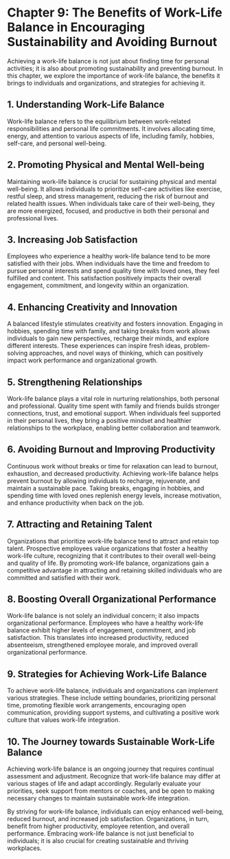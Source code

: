 Chapter 9: The Benefits of Work-Life Balance in Encouraging Sustainability and Avoiding Burnout
===============================================================================================

Achieving a work-life balance is not just about finding time for personal activities; it is also about promoting sustainability and preventing burnout. In this chapter, we explore the importance of work-life balance, the benefits it brings to individuals and organizations, and strategies for achieving it.

**1. Understanding Work-Life Balance**
--------------------------------------

Work-life balance refers to the equilibrium between work-related responsibilities and personal life commitments. It involves allocating time, energy, and attention to various aspects of life, including family, hobbies, self-care, and personal well-being.

**2. Promoting Physical and Mental Well-being**
-----------------------------------------------

Maintaining work-life balance is crucial for sustaining physical and mental well-being. It allows individuals to prioritize self-care activities like exercise, restful sleep, and stress management, reducing the risk of burnout and related health issues. When individuals take care of their well-being, they are more energized, focused, and productive in both their personal and professional lives.

**3. Increasing Job Satisfaction**
----------------------------------

Employees who experience a healthy work-life balance tend to be more satisfied with their jobs. When individuals have the time and freedom to pursue personal interests and spend quality time with loved ones, they feel fulfilled and content. This satisfaction positively impacts their overall engagement, commitment, and longevity within an organization.

**4. Enhancing Creativity and Innovation**
------------------------------------------

A balanced lifestyle stimulates creativity and fosters innovation. Engaging in hobbies, spending time with family, and taking breaks from work allows individuals to gain new perspectives, recharge their minds, and explore different interests. These experiences can inspire fresh ideas, problem-solving approaches, and novel ways of thinking, which can positively impact work performance and organizational growth.

**5. Strengthening Relationships**
----------------------------------

Work-life balance plays a vital role in nurturing relationships, both personal and professional. Quality time spent with family and friends builds stronger connections, trust, and emotional support. When individuals feel supported in their personal lives, they bring a positive mindset and healthier relationships to the workplace, enabling better collaboration and teamwork.

**6. Avoiding Burnout and Improving Productivity**
--------------------------------------------------

Continuous work without breaks or time for relaxation can lead to burnout, exhaustion, and decreased productivity. Achieving work-life balance helps prevent burnout by allowing individuals to recharge, rejuvenate, and maintain a sustainable pace. Taking breaks, engaging in hobbies, and spending time with loved ones replenish energy levels, increase motivation, and enhance productivity when back on the job.

**7. Attracting and Retaining Talent**
--------------------------------------

Organizations that prioritize work-life balance tend to attract and retain top talent. Prospective employees value organizations that foster a healthy work-life culture, recognizing that it contributes to their overall well-being and quality of life. By promoting work-life balance, organizations gain a competitive advantage in attracting and retaining skilled individuals who are committed and satisfied with their work.

**8. Boosting Overall Organizational Performance**
--------------------------------------------------

Work-life balance is not solely an individual concern; it also impacts organizational performance. Employees who have a healthy work-life balance exhibit higher levels of engagement, commitment, and job satisfaction. This translates into increased productivity, reduced absenteeism, strengthened employee morale, and improved overall organizational performance.

**9. Strategies for Achieving Work-Life Balance**
-------------------------------------------------

To achieve work-life balance, individuals and organizations can implement various strategies. These include setting boundaries, prioritizing personal time, promoting flexible work arrangements, encouraging open communication, providing support systems, and cultivating a positive work culture that values work-life integration.

**10. The Journey towards Sustainable Work-Life Balance**
---------------------------------------------------------

Achieving work-life balance is an ongoing journey that requires continual assessment and adjustment. Recognize that work-life balance may differ at various stages of life and adapt accordingly. Regularly evaluate your priorities, seek support from mentors or coaches, and be open to making necessary changes to maintain sustainable work-life integration.

By striving for work-life balance, individuals can enjoy enhanced well-being, reduced burnout, and increased job satisfaction. Organizations, in turn, benefit from higher productivity, employee retention, and overall performance. Embracing work-life balance is not just beneficial to individuals; it is also crucial for creating sustainable and thriving workplaces.
